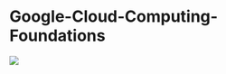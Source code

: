 # Google-Cloud-Computing-Foundations
[![](https://api.pointscounter.me/servers/img/subscribe)](https://www.youtube.com/@CloudHustlers)
